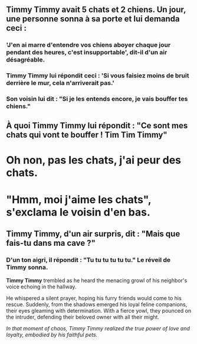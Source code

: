 ## Timmy Timmy avait 5 chats et 2 chiens. Un jour, une personne sonna à sa porte et lui demanda ceci :
### 'J'en ai marre d'entendre vos chiens aboyer chaque jour pendant des heures, c'est insupportable', dit-il d'un air désagréable.
### Timmy Timmy lui répondit ceci : 'Si vous faisiez moins de bruit derrière le mur, cela n'arriverait pas.'

### Son voisin lui dit : "Si je les entends encore, je vais bouffer tes chiens."
## À quoi Timmy Timmy lui répondit : "Ce sont mes chats qui vont te bouffer ! Tim Tim Timmy"
# Oh non, pas les chats, j'ai peur des chats.

# "Hmm, moi j'aime les chats", s'exclama le voisin d'en bas.
## Timmy Timmy, d'un air surpris, dit : "Mais que fais-tu dans ma cave ?"
### D'un ton aigri, il répondit : "Tu tu tu tu tu tu." Le réveil de Timmy sonna.

**Timmy Timmy** trembled as he heard the menacing growl of his neighbor's voice echoing in the hallway.

He whispered a silent prayer, hoping his furry friends would come to his rescue.
Suddenly, from the shadows emerged his loyal feline companions, their eyes gleaming with determination.
With a fierce yowl, they pounced on the intruder, defending their beloved owner with all their might.

*In that moment of chaos, Timmy Timmy realized the true power of love and loyalty, embodied by his faithful pets.*

